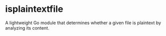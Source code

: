 # isplaintextfile
A lightweight Go module that determines whether a given file is plaintext by analyzing its content.
